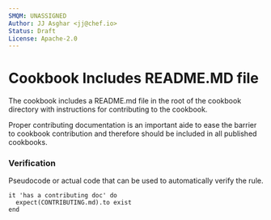 ```yaml
---
SMQM: UNASSIGNED
Author: JJ Asghar <jj@chef.io>
Status: Draft
License: Apache-2.0
---
```


# Cookbook Includes README.MD file
The cookbook includes a README.md file in the root of the cookbook directory with instructions for contributing to the cookbook.

Proper contributing documentation is an important aide to ease the barrier to cookbook contribution and therefore should be included in all published cookbooks.

### Verification

Pseudocode or actual code that can be used to automatically verify the rule.

```
it 'has a contributing doc' do
  expect(CONTRIBUTING.md).to exist
end
```

